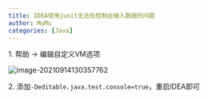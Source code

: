 ```yaml
---
title: IDEA使用junit无法在控制台输入数据的问题
author: MuMu
categories: [Java]
---
```


1\. 帮助 -> 编辑自定义VM选项

![image-20210914130357762](https://blog.caowei.xyz/blog/Jw-99.png)

2\. 添加`-Deditable.java.test.console=true`，重启IDEA即可
